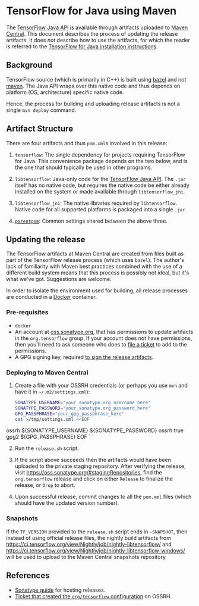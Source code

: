# TensorFlow for Java using Maven

The [TensorFlow Java
API](https://www.tensorflow.org/api_docs/java/reference/org/tensorflow/package-summary)
is available through artifacts uploaded to [Maven
Central](https://oss.sonatype.org/content/repositories/snapshots/org/tensorflow/).
This document describes the process of updating the release artifacts. It does
_not_ describe how to use the artifacts, for which the reader is referred to the
[TensorFlow for Java installation instructions](https://www.tensorflow.org/code/tensorflow/java/README.md).

## Background

TensorFlow source (which is primarily in C++) is built using
[bazel](https://bazel.build) and not [maven](https://maven.apache.org/).  The
Java API wraps over this native code and thus depends on platform (OS,
architecture) specific native code.

Hence, the process for building and uploading release artifacts is not a single
`mvn deploy` command.

## Artifact Structure

There are four artifacts and thus `pom.xml`s involved in this release:

1.  `tensorflow`: The single dependency for projects requiring TensorFlow for
    Java. This convenience package depends on the two below, and is the one that
    should typically be used in other programs.

2.  `libtensorflow`: Java-only code for the [TensorFlow Java API](https://www.tensorflow.org/api_docs/java/reference/org/tensorflow/package-summary).
    The `.jar` itself has no native code, but requires the native code be either
    already installed on the system or made available through
    `libtensorflow_jni`.

3.  `libtensorflow_jni`: The native libraries required by `libtensorflow`.
    Native code for all supported platforms is packaged into a single `.jar`.

4.  [`parentpom`](https://maven.apache.org/pom/index.html): Common settings
    shared between the above three.

## Updating the release

The TensorFlow artifacts at Maven Central are created from files built as part
of the TensorFlow release process (which uses `bazel`). The author's lack of
familiarity with Maven best practices combined with the use of a different build
system means that this process is possibly not ideal, but it's what we've got.
Suggestions are welcome.

In order to isolate the environment used for building, all release processes are
conducted in a [Docker](https://www.docker.com) container.

### Pre-requisites

-   `docker`
-   An account at [oss.sonatype.org](https://oss.sonatype.org/), that has
    permissions to update artifacts in the `org.tensorflow` group. If your
    account does not have permissions, then you'll need to ask someone who does
    to [file a ticket](https://issues.sonatype.org/) to add to the permissions.
-   A GPG signing key, required [to sign the release artifacts](http://central.sonatype.org/pages/apache-maven.html#gpg-signed-components).

### Deploying to Maven Central

1.  Create a file with your OSSRH credentials (or perhaps you use `mvn` and have
    it in `~/.m2/settings.xml`):

    ```sh
    SONATYPE_USERNAME="your_sonatype.org_username_here"
    SONATYPE_PASSWORD="your_sonatype.org_password_here"
    GPG_PASSPHRASE="your_gpg_passphrase_here"
    cat >/tmp/settings.xml <<EOF
<settings>
  <servers>
    <server>
      <id>ossrh</id>
      <username>${SONATYPE_USERNAME}</username>
      <password>${SONATYPE_PASSWORD}</password>
    </server>
  </servers>
  <profiles>
    <profile>
      <id>ossrh</id>
      <activation>
        <activeByDefault>true</activeByDefault>
      </activation>
      <properties>
        <gpg.executable>gpg2</gpg.executable>
        <gpg.passphrase>${GPG_PASSPHRASE}</gpg.passphrase>
      </properties>
    </profile>
  </profiles>
</settings>
EOF
    ```

2.  Run the `release.sh` script.

3.  If the script above succeeds then the artifacts would have been uploaded to
    the private staging repository. After verifying the release, visit
    https://oss.sonatype.org/#stagingRepositories, find the `org.tensorflow`
    release and click on either `Release` to finalize the release, or `Drop` to
    abort.

4.  Upon successful release, commit changes to all the `pom.xml` files
    (which should have the updated version number).

### Snapshots

If the `TF_VERSION` provided to the `release.sh` script ends in `-SNAPSHOT`,
then instead of using official release files, the nightly build artifacts from
https://ci.tensorflow.org/view/Nightly/job/nightly-libtensorflow/ and
https://ci.tensorflow.org/view/Nightly/job/nightly-libtensorflow-windows/ will
be used to upload to the Maven Central snapshots repository.


## References

-   [Sonatype guide](http://central.sonatype.org/pages/ossrh-guide.html) for
    hosting releases.
-   [Ticket that created the `org/tensorflow` configuration](https://issues.sonatype.org/browse/OSSRH-28072) on OSSRH.
